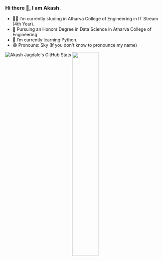 ### Hi there 👋, I am Akash.

<!--
**Akash-Jagdale-707/Akash-Jagdale-707** is a ✨ _special_ ✨ repository because its `README.md` (this file) appears on your GitHub profile.
-->

- 👨‍💻 I’m currently studing in Atharva College of Engineering in IT Stream (4th Year).
- 🔢 Pursuing an Honors Degree in Data Science in Atharva College of Engineering
- 🌱 I’m currently learning Python.<!-- - 👯 I’m looking to collaborate on ... -->
- 😄 Pronouns: Sky (If you don't know to pronounce my name)
<!-- - ⚡ Fun fact: ![GitHub Stats](https://github-readme-stats.vercel.app/api?username=Akash-Jagdale-707&&show_icons=true&title_color=00FFFF&icon_color=bb2acf&text_color=black&bg_color=0000) -->

<img align="left" alt="Akash Jagdale's GitHub Stats" align="center" src="https://github-readme-stats.vercel.app/api?username=Akash-Jagdale-707&show_icons=true&hide_border=true"/>
<img width="41%" align="center" src="https://github-readme-stats.anuraghazra1.vercel.app/api/top-langs/?username=Akash-Jagdale-707&layout=compact" />
<!-- <img width="48%" src="https://github-readme-streak-stats.herokuapp.com/?user=Akash-Jagdale-707&theme=tokyonight" /> -->

